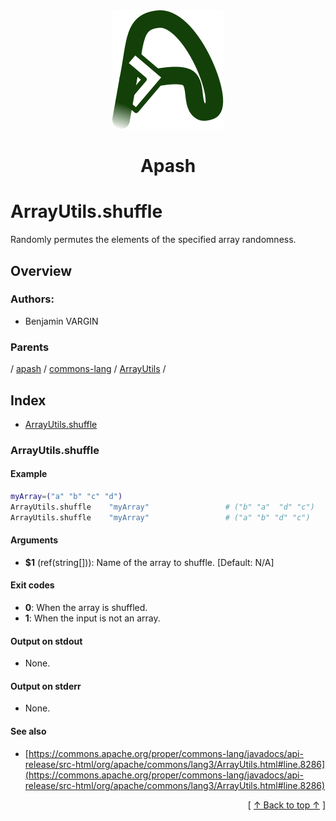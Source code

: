 
<div align='center' id='apash-top'>
  <a href='https://github.com/hastec-fr/apash'>
    <img alt='apash-logo' src='../../../../../../../assets/apash-logo.svg'/>
  </a>

  # Apash
</div>

# ArrayUtils.shuffle

Randomly permutes the elements of the specified array randomness.

## Overview

### Authors:
* Benjamin VARGIN

### Parents
<!-- apash.parentBegin -->
[](../../../../.md) / [apash](../../../apash.md) / [commons-lang](../../commons-lang.md) / [ArrayUtils](../ArrayUtils.md) / 
<!-- apash.parentEnd -->

## Index

* [ArrayUtils.shuffle](#arrayutilsshuffle)

### ArrayUtils.shuffle

#### Example
```bash
myArray=("a" "b" "c" "d")
ArrayUtils.shuffle    "myArray"                 # ("b" "a"  "d" "c")
ArrayUtils.shuffle    "myArray"                 # ("a" "b" "d" "c")
```

#### Arguments

* **$1** (ref(string[])): Name of the array to shuffle. [Default: N/A]

#### Exit codes

* **0**: When the array is shuffled.
* **1**: When the input is not an array.

#### Output on stdout

* None.

#### Output on stderr

* None.

#### See also

* [https://commons.apache.org/proper/commons-lang/javadocs/api-release/src-html/org/apache/commons/lang3/ArrayUtils.html#line.8286](https://commons.apache.org/proper/commons-lang/javadocs/api-release/src-html/org/apache/commons/lang3/ArrayUtils.html#line.8286)


  <div align='right'>[ <a href='#apash-top'>↑ Back to top ↑</a> ]</div>

